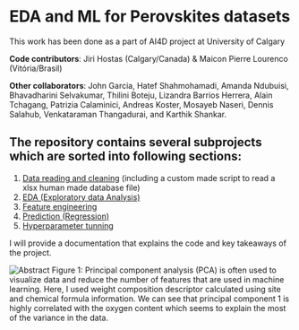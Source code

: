 # EDA and ML for Perovskites datasets

This work has been done as a part of AI4D project at University of Calgary

**Code contributors**: Jiri Hostas (Calgary/Canada) & Maicon Pierre Lourenco (Vitória/Brasil)

**Other collaborators**: John Garcia, Hatef Shahmohamadi, Amanda Ndubuisi, Bhavadharini Selvakumar, Thilini Boteju, Lizandra Barrios Herrera, Alain Tchagang, Patrizia Calaminici, Andreas Koster, Mosayeb Naseri, Dennis Salahub, Venkataraman Thangadurai, and Karthik Shankar.


## The repository contains several subprojects which are sorted into following sections:

1. [Data reading and cleaning](https://github.com/hostas/EDA-and-ML-for-Perovskites/blob/master/README.md) (including a custom made script to read a xlsx human made database file)
2. [EDA (Exploratory data Analysis)](https://github.com/hostas/EDA-and-ML-for-Perovskites/blob/master/README.md)
3. [Feature engineering](https://github.com/hostas/EDA-and-ML-for-Perovskites/blob/master/README.md)
4. [Prediction (Regression)](https://github.com/hostas/EDA-and-ML-for-Perovskites/blob/master/README.md)
5. [Hyperparameter tunning](https://github.com/hostas/EDA-and-ML-for-Perovskites/blob/master/README.md)

I will provide a documentation that explains the code and key takeaways of the project.




![Abstract](https://github.com/hostas/EDA-and-ML-for-Perovskites/blob/master/Graphics/Abstract.jpg)
Figure 1: Principal component analysis (PCA) is often used to visualize data and reduce the number of features that are used in machine learning. Here, I used weight composition descriptor calculated using site and chemical formula information. We can see that principal component 1 is highly correlated with the oxygen content which seems to explain the most of the variance in the data.
